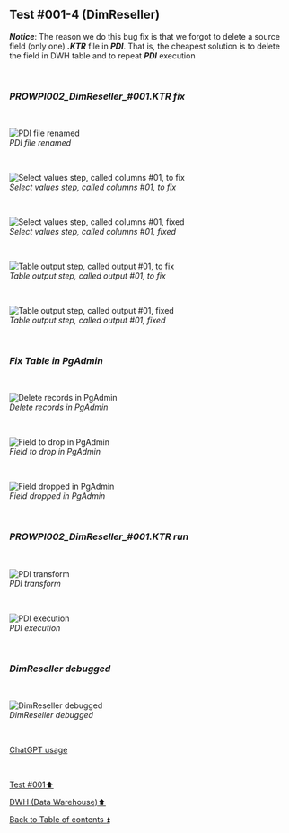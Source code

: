 ## Test #001-4 (DimReseller)    

**_Notice_**: The reason we do this bug fix is that we forgot to delete a source field (only one) **_.KTR_** file in **_PDI_**. That is, the cheapest solution is to delete the field in DWH table and to repeat **_PDI_** execution  

<p><br></p> 

### **_PROWPI002\_DimReseller\_#001.KTR fix_**  

<p><br></p>  

![PDI file renamed](https://i.imgur.com/AIrPiPB.png)  
_PDI file renamed_  

<p><br></p>  

![Select values step, called columns #01, to fix](https://i.imgur.com/QrisN04.png)  
_Select values step, called columns #01, to fix_  

<p><br></p>  

![Select values step, called columns #01, fixed](https://i.imgur.com/suRosTv.png)  
_Select values step, called columns #01, fixed_  

<p><br></p>  

![Table output step, called output #01, to fix](https://i.imgur.com/9FiXHAA.png)  
_Table output step, called output #01, to fix_  

<p><br></p>  

![Table output step, called output #01, fixed](https://i.imgur.com/sp8kyL8.png)  
_Table output step, called output #01, fixed_  

<p><br></p>

### **_Fix Table in PgAdmin_**  

<p><br></p>  

![Delete records in PgAdmin](https://i.imgur.com/sB8XD1o.png)  
_Delete records in PgAdmin_  

<p><br></p>  

![Field to drop in PgAdmin](https://i.imgur.com/MU0g3Lz.png)  
_Field to drop in PgAdmin_  

<p><br></p>  

![Field dropped in PgAdmin](https://i.imgur.com/ZmCm70y.png)  
_Field dropped in PgAdmin_  

<p><br></p> 

### **_PROWPI002\_DimReseller\_#001.KTR run_** 

<p><br></p>  

![PDI transform](https://i.imgur.com/OMkXyYw.png)  
_PDI transform_  

<p><br></p>  

![PDI execution](https://i.imgur.com/UrIapuX.png)  
_PDI execution_  

<p><br></p>

### **_DimReseller debugged_** 

<p><br></p>  

![DimReseller debugged](https://i.imgur.com/kVE2fOS.png)  
_DimReseller debugged_  

<p><br></p> 

[ChatGPT usage](../../CHATGPT_USAGE.md)  

<p><br></p>

[Test #001:arrow_up:](t001.md)  

[DWH (Data Warehouse):arrow_up:](../dwh.md)  

[Back to Table of contents :arrow_double_up:](../../README.md)   